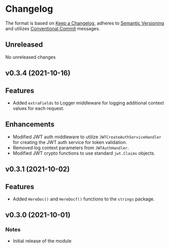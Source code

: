 # Changelog

The format is based on [Keep a Changelog](https://keepachangelog.com/en/1.0.0/),
adheres to [Semantic Versioning](https://semver.org/spec/v2.0.0.html)
and utilizes [Conventional Commit](https://www.conventionalcommits.org/en/v1.0.0/) messages.

## Unreleased

No unreleased changes

## v0.3.4 (2021-10-16)

## Features

* Added `extraFields` to Logger middleware for logging additional context values for each request.
  
## Enhancements

* Modified JWT auth middleware to utilize `JWTCreateAuthServiceHandler` for creating the JWT auth service for token validation.
* Removed log context parameters from `JWTAuthHandler`.
* Modified JWT crypto functions to use standard `jwt.Claims` objects.

## v0.3.1 (2021-10-02)

## Features

* Added `HereDoc()` and `HereDocf()` functions to the `strings` package.

## v0.3.0 (2021-10-01)

### Notes

* Initial release of the module
